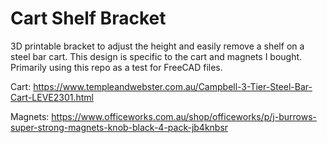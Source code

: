 # Cart Shelf Bracket
3D printable bracket to adjust the height and easily remove a shelf on a steel bar cart. This design is specific to the cart and magnets I bought. Primarily using this repo as a test for FreeCAD files.

Cart: https://www.templeandwebster.com.au/Campbell-3-Tier-Steel-Bar-Cart-LEVE2301.html

Magnets: https://www.officeworks.com.au/shop/officeworks/p/j-burrows-super-strong-magnets-knob-black-4-pack-jb4knbsr
